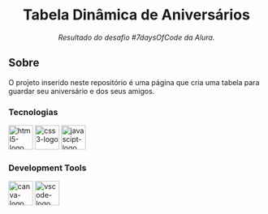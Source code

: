 <h1 align="center">Tabela Dinâmica de Aniversários</h1>
<p align="center"><i>Resultado do desafio #7daysOfCode da Alura.</i></p>




##  Sobre
 O projeto inserido neste repositório  é uma página que cria uma tabela para guardar seu aniversário e dos seus amigos.
 ![]()


### Tecnologias
<p display="inline-block">
  <img width="48" src="https://cdn.jsdelivr.net/gh/devicons/devicon/icons/html5/html5-original.svg" alt="html5-logo"/>
  <img width="48" src="https://cdn.jsdelivr.net/gh/devicons/devicon/icons/css3/css3-original.svg" alt="css3-logo"/>
  <img width="48" src="https://cdn.jsdelivr.net/gh/devicons/devicon/icons/javascript/javascript-original.svg" alt="javascipt-logo"/>
</p>
                                                                                                  
### Development Tools

<p display="inline-block">
  <img width="48" src="https://cdn.jsdelivr.net/gh/devicons/devicon/icons/canva/canva-original.svg" alt="canva-logo"/>
  <img width="48" src="https://cdn.jsdelivr.net/gh/devicons/devicon/icons/visualstudio/visualstudio-plain.svg" alt="vscode-logo"/>
</p>



